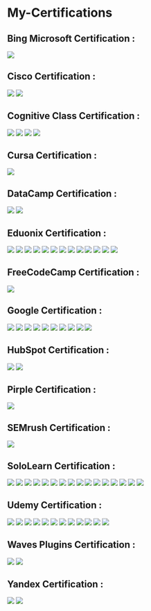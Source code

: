 # My-Certifications

<h2>Bing Microsoft Certification :</h2>
<img src="Bing%20Microsoft%20Certification/Bing _ Microsoft Advertising-1.jpg">

<h2>Cisco Certification :</h2>
<img src="Cisco%20Certification/Cisco _ Cybersecurity Essentials-1.jpg">
<img src="Cisco%20Certification/Cisco _ Introduction to Cybersecurity-1.jpg">

<h2>Cognitive Class Certification :</h2>
<img src="Cognitive%20Class%20Certification/Cognitive Class _ Big Data 101-1.jpg">
<img src="Cognitive%20Class%20Certification/Cognitive Class _ Machine Learning with Python-1.jpg">
<img src="Cognitive%20Class%20Certification/Cognitive Class _ PHP Web Application On a LAMP Stack-1.jpg">
<img src="Cognitive%20Class%20Certification/Cognitive Class _ Python 101 for Data Science-1.jpg">

<h2>Cursa Certification :</h2>
<img src="Cursa%20Certification/Cursa _ Flutter-1.jpg">

<h2>DataCamp Certification :</h2>
<img src="DataCamp%20Certification/DataCamp _ Intermediate Python-1.jpg">
<img src="DataCamp%20Certification/DataCamp _ Introduction to python-1.jpg">

<h2>Eduonix Certification :</h2>
<img src="Eduonix%20Certification/Eduonix _ Be A White Hat Hacker-1.jpg">
<img src="Eduonix%20Certification/Eduonix _ C Programming-1.jpg">
<img src="Eduonix%20Certification/Eduonix _ C# Programming-1.jpg">
<img src="Eduonix%20Certification/Eduonix _ Designing Using Illustrator-1.jpg">
<img src="Eduonix%20Certification/Eduonix _ Designing Using Photoshop-1.jpg">
<img src="Eduonix%20Certification/Eduonix _ Django and Python Development-1.jpg">
<img src="Eduonix%20Certification/Eduonix _ Java Devlopment-1.jpg">
<img src="Eduonix%20Certification/Eduonix _ Javascript And JQuery-1.jpg">
<img src="Eduonix%20Certification/Eduonix _ NodeJs Programming-1.jpg">
<img src="Eduonix%20Certification/Eduonix _ PHP And MySql-1.jpg">
<img src="Eduonix%20Certification/Eduonix _ Python Programming-1.jpg">
<img src="Eduonix%20Certification/Eduonix _ Unity 3D-1.jpg">
<img src="Eduonix%20Certification/Eduonix _ Web Developer-1.jpg">

<h2>FreeCodeCamp Certification :</h2>
<img src="FreeCodeCamp%20Certification/FreeCodeCamp _ Responsive Web Design-1.jpg">

<h2>Google Certification :</h2>
<img src="Google%20Certification/Google _ Ads - Measurement-1.jpg">
<img src="Google%20Certification/Google _ Ads Display-1.jpg">
<img src="Google%20Certification/Google _ Ads Search-1.jpg">
<img src="Google%20Certification/Google _ Ads Video-1.jpg">
<img src="Google%20Certification/Google _ Analytics Individual Qualification-1.jpg">
<img src="Google%20Certification/Google _ Dig Into Programmatic-1.jpg">
<img src="Google%20Certification/Google _ Digital Garage Arabe-1.jpg">
<img src="Google%20Certification/Google _ Digital Garage-1.jpg">
<img src="Google%20Certification/Google _ Shopping Ads-1.jpg">
<img src="Google%20Certification/Google _ YouTube Channel Growth-1.jpg">

<h2>HubSpot Certification :</h2>
<img src="HubSpot%20Certification/HubSpot _ Growth driven Design-1.jpg">
<img src="HubSpot%20Certification/HubSpot _ Social Media-1.jpg">

<h2>Pirple Certification :</h2>
<img src="Pirple%20Certification/Pirple _ Frontend Fundamentals-1.jpg">

<h2>SEMrush Certification :</h2>
<img src="SEMrush%20Certification/SEMrush _ Seo Toolkit-1.jpg">

<h2>SoloLearn Certification :</h2>
<img src="SoloLearn%20Certification/SoloLearn _ C#-1.jpg">
<img src="SoloLearn%20Certification/SoloLearn _ C++-1.jpg">
<img src="SoloLearn%20Certification/SoloLearn _ C-1.jpg">
<img src="SoloLearn%20Certification/SoloLearn _ CSS Fundamentals-1.jpg">
<img src="SoloLearn%20Certification/SoloLearn _ Data Science with Python-1.jpg">
<img src="SoloLearn%20Certification/SoloLearn _ Html Fundamentals-1.jpg">
<img src="SoloLearn%20Certification/SoloLearn _ JQuery-1.jpg">
<img src="SoloLearn%20Certification/SoloLearn _ Java-1.jpg">
<img src="SoloLearn%20Certification/SoloLearn _ JavaScript-1.jpg">
<img src="SoloLearn%20Certification/SoloLearn _ Machine Learning-1.jpg">
<img src="SoloLearn%20Certification/SoloLearn _ PHP-1.jpg">
<img src="SoloLearn%20Certification/SoloLearn _ Python3-1.jpg">
<img src="SoloLearn%20Certification/SoloLearn _ React + Redux-1.jpg">
<img src="SoloLearn%20Certification/SoloLearn _ Ruby-1.jpg">
<img src="SoloLearn%20Certification/SoloLearn _ SQL-1.jpg">
<img src="SoloLearn%20Certification/SoloLearn _ Swift 4 Fundamentals-1.jpg">

<h2>Udemy Certification :</h2>
<img src="Udemy%20Certification/Udemy _ Adobe After Effects-1.jpg">
<img src="Udemy%20Certification/Udemy _ Adobe Audition-1.jpg">
<img src="Udemy%20Certification/Udemy _ Adobe InDesign-1.jpg">
<img src="Udemy%20Certification/Udemy _ Adobe Lightroom-1.jpg">
<img src="Udemy%20Certification/Udemy _ Adobe Photoshop-1.jpg">
<img src="Udemy%20Certification/Udemy _ Adobe Premiere Pro-1.jpg">
<img src="Udemy%20Certification/Udemy _ Advanced And Object Oriented JavaScript And ES6-1.jpg">
<img src="Udemy%20Certification/Udemy _ Audio Production Record And Mix Better-1.jpg">
<img src="Udemy%20Certification/Udemy _ Grow Your Business With Youtube-1.jpg">
<img src="Udemy%20Certification/Udemy _ JavaScript Fundamentals-1.jpg">
<img src="Udemy%20Certification/Udemy _ Python Core And Advanced-1.jpg">
<img src="Udemy%20Certification/Udemy _ WordPress-1.jpg">

<h2>Waves Plugins Certification :</h2>
<img src="Waves%20Plugins%20Certification/Waves Plugins _ SoundGrid 201-1.jpg">
<img src="Waves%20Plugins%20Certification/Waves Plugins _ SoundGrid 301-1.jpg">

<h2>Yandex Certification :</h2>
<img src="Yandex%20Certification/Yandex _ Direct Test-1.jpg">
<img src="Yandex%20Certification/Yandex _ Metrica-1.jpg">
